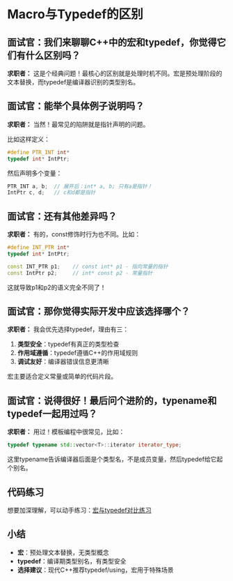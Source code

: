 # Macro与Typedef的区别

## 面试官：我们来聊聊C++中的宏和typedef，你觉得它们有什么区别吗？

**求职者：** 这是个经典问题！最核心的区别就是处理时机不同。宏是预处理阶段的文本替换，而typedef是编译器识别的类型别名。

## 面试官：能举个具体例子说明吗？

**求职者：** 当然！最常见的陷阱就是指针声明的问题。

比如这样定义：

```cpp
#define PTR_INT int*
typedef int* IntPtr;
```

然后声明多个变量：

```cpp
PTR_INT a, b;  // 展开后：int* a, b; 只有a是指针！
IntPtr c, d;   // c和d都是指针
```

## 面试官：还有其他差异吗？

**求职者：** 有的，const修饰时行为也不同。比如：

```cpp
#define INT_PTR int*
typedef int* IntPtr;

const INT_PTR p1;    // const int* p1 - 指向常量的指针
const IntPtr p2;     // int* const p2 - 常量指针
```

这就导致p1和p2的语义完全不同了！

## 面试官：那你觉得实际开发中应该选择哪个？

**求职者：** 我会优先选择typedef，理由有三：

1. **类型安全**：typedef有真正的类型检查
2. **作用域遵循**：typedef遵循C++的作用域规则
3. **调试友好**：编译器错误信息更清晰

宏主要适合定义常量或简单的代码片段。

## 面试官：说得很好！最后问个进阶的，typename和typedef一起用过吗？

**求职者：** 用过！模板编程中很常见，比如：

```cpp
typedef typename std::vector<T>::iterator iterator_type;
```

这里typename告诉编译器后面是个类型名，不是成员变量，然后typedef给它起个别名。

## 代码练习

想要加深理解，可以动手练习：[宏与typedef对比练习](../../MyOutput/01-C++语言基础篇/CodeOut/macro_typedef/macro_typedef_demo.cpp)

## 小结

- **宏**：预处理文本替换，无类型概念
- **typedef**：编译期类型别名，有类型安全
- **选择建议**：现代C++推荐typedef/using，宏用于特殊场景
